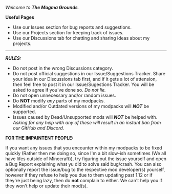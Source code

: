 *Welcome to **The Magma Grounds**.*

**Useful Pages**

* Use our Issues section for bug reports and suggestions.
* Use our Projects section for keeping track of issues.
* Use our Discussions tab for chatting and sharing ideas about my projects.

--------------------------------------------------------------------------------------------------------------------------------------------------------------------------------

***RULES:***

* Do not post in the wrong Discussions category.
* Do not post official suggestions in our Issue/Suggestions Tracker. Share your idea in our Discussions tab first, and if it gets a lot of attension, then feel free to post it in our Issue/Sugestions Tracker. You will be asked to agree if you've done so. *Do not lie.*
* Do not open unnecessary and/or random issues.
* Do **NOT** modify *any* parts of my modpacks.
* Modified and/or Outdated versions of my modpacks will ***NOT*** be supported.
* Issues caused by Dead/Unsupported mods will ***NOT*** be helped with.
*Asking for any help with any of these will result in an instant ban from our GitHub and Discord.*

**FOR THE IMPAINTENT PEOPLE:**

If you want any issues that you encounter within my modpacks to be fixed quickly (Rather then me doing so, since I'm a bit slow-ish sometimes (We all have lifes outside of Minecraft)), try figuring out the issue yourself and open a Bug Report explaining what yu did to solve said bug/crash. You can also optionally report the issue/bug to the respective mod developer(s) yourself, however if they refuse to help you due to them updating past 1.12 or if they're just being lazy, then do **not** complain to either.
 We can't help you if they won't help or update their mod(s).
